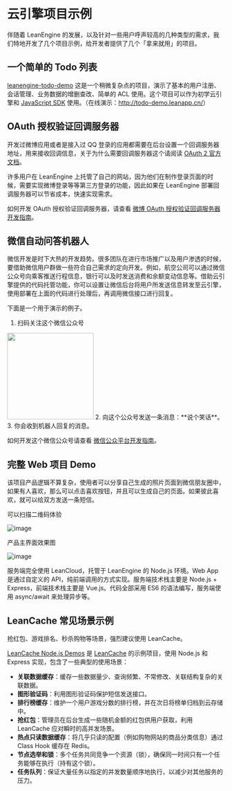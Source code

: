 # 云引擎项目示例

伴随着 LeanEngine 的发展，以及针对一些用户呼声较高的几种类型的需求，我们特地开发了几个项目示例，给开发者提供了几个「拿来就用」的项目。

## 一个简单的 Todo 列表

[leanengine-todo-demo](https://github.com/leancloud/leanengine-todo-demo) 这是一个稍微复杂点的项目，演示了基本的用户注册、会话管理、业务数据的增删查改、简单的 ACL 使用。这个项目可以作为初学云引擎和 [JavaScript SDK](leanstorage_guide-js.html) 使用。（在线演示：<http://todo-demo.leanapp.cn/>）

## OAuth 授权验证回调服务器

开发过微博应用或者是接入过 QQ 登录的应用都需要在后台设置一个回调服务器地址，用来接收回调信息，关于为什么需要回调服务器这个请阅读 [OAuth 2 官方文档](http://oauth.net/2/)。

许多用户在 LeanEngine 上托管了自己的网站，因为他们在制作登录页面的时候，需要实现微博登录等等第三方登录的功能，因此如果在 LeanEngine 部署回调服务器可以节省成本，快速实现需求。

如何开发 OAuth 授权验证回调服务器，请查看 [微博 OAuth 授权验证回调服务器开发指南](webhosting_oauth.html)。

## 微信自动问答机器人

微信开发是时下大热的开发趋势。很多团队在进行市场推广以及用户渗透的时候，要借助微信用户群做一些符合自己需求的定向开发。例如，航空公司可以通过微信公众号向乘客推送行程信息，银行可以及时发送消费和余额变动信息等。借助云引擎提供的代码托管功能，你可以设置让微信后台将用户所发送信息转发至云引擎，使用部署在上面的代码进行处理后，再调用微信接口进行回复。

下面是一个用于演示的例子。

1. 扫码关注这个微信公众号<br/>
  <img src="http://ac-lhzo7z96.clouddn.com/1457597962129" width="200">
2. 向这个公众号发送一条消息：**说个笑话**。
3. 你会收到机器人回复的消息。

如何开发这个微信公众号请查看 [微信公众平台开发指南](webhosting_weixin.html)。

## 完整 Web 项目 Demo

该项目产品逻辑不算复杂，使用者可以分享自己生成的照片页面到微信朋友圈中，如果有人喜欢，那么可以点击喜欢按钮，并且可以生成自己的页面。如果彼此喜欢，就可以给双方发送一条短信。

可以扫描二维码体验

![image](http://ac-kckdyoqh.clouddn.com/02143398c35fcb54.png)

产品主界面效果图

![image](http://ac-kckdyoqh.clouddn.com/3cf08487dffd0cc1.png)

服务端完全使用 LeanCloud，托管于 LeanEngine 的 Node.js 环境。Web App 是通过自定义的 API，纯前端调用的方式实现。服务端技术栈主要是 Node.js + Express，前端技术栈主要是 Vue.js。代码全部采用 ES6 的语法编写，服务端使用 async/await 来处理异步等。

## LeanCache 常见场景示例

<div class="callout callout-danger">抢红包、游戏排名、秒杀购物等场景，强烈建议使用 LeanCache。</div>

[LeanCache Node.js Demos](https://github.com/leancloud/lean-cache-demos) 是 [LeanCache](https://leancloud.cn/docs/leancache_guide.html) 的示例项目，使用 Node.js 和 Express 实现，包含了一些典型的使用场景：

* **关联数据缓存**：缓存一些数据量少、查询频繁、不常修改、关联结构复杂的关联数据。
* **图形验证码**：利用图形验证码保护短信发送接口。
* **排行榜缓存**：维护一个用户游戏分数的排行榜，并在次日将榜单归档到云存储中。
* **抢红包**：管理员在后台生成一些随机金额的红包供用户获取，利用 LeanCache 应对瞬时的高并发场景。
* **热点只读数据缓存**：将几乎只读的配置（例如购物网站的商品分类信息）通过 Class Hook 缓存在 Redis。
* **节点选举和锁**：多个任务共同竞争一个资源（锁），确保同一时间只有一个任务能够在执行（持有这个锁）。
* **任务队列**：保证大量任务以指定的并发数量顺序地执行，以减少对其他服务的压力。
